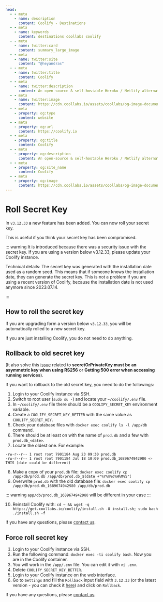```yaml
---
head:
  - - meta
    - name: description
      content: Coolify - Destinations
  - - meta
    - name: keywords
      content: destinations coollabs coolify
  - - meta
    - name: twitter:card
      content: summary_large_image
  - - meta
    - name: twitter:site
      content: "@heyandras"
  - - meta
    - name: twitter:title
      content: Coolify
  - - meta
    - name: twitter:description
      content: An open-source & self-hostable Heroku / Netlify alternative.
  - - meta
    - name: twitter:image
      content: https://cdn.coollabs.io/assets/coollabs/og-image-documentation.png
  - - meta
    - property: og:type
      content: website
  - - meta
    - property: og:url
      content: https://coolify.io
  - - meta
    - property: og:title
      content: Coolify
  - - meta
    - property: og:description
      content: An open-source & self-hostable Heroku / Netlify alternative.
  - - meta
    - property: og:site_name
      content: Coolify
  - - meta
    - property: og:image
      content: https://cdn.coollabs.io/assets/coollabs/og-image-documentation.png
---
```


# Roll Secret Key

In `v3.12.33` a new feature has been added. You can now roll your secret key.

This is useful if you think your secret key has been compromised.

::: warning
It is introduced because there was a security issue with the secret key. If you are using a version below v3.12.33, please update your Coolify instance.

Technical details: The secret key was generated with the installation date used as a random seed. This means that if someone knows the installation date, they can generate the secret key. This is not a problem if you are using a recent version of Coolify, because the installation date is not used anymore since 2023.07.14.

:::

## How to roll the secret key

If you are upgrading form a version below `v3.12.33`, you will be automatically rolled to a new secret key.

If you are just installing Coolify, you do not need to do anything.

## Rollback to old secret key

(It also solve this [issue](https://github.com/coollabsio/coolify/issues/1148) related to **secretOrPrivateKey must be an asymmetric key when using RS256** or **Getting 500 error when accessing running services**).

If you want to rollback to the old secret key, you need to do the followings:

1. Login to your Coolify instance via SSH.
2. Switch to root user (`sudo su -`) and locate your `~/coolify/.env` file. 
3. In `~/coolify/.env` file there should be a `COOLIFY_SECRET_KEY` environment variable.
4. Create a `COOLIFY_SECRET_KEY_BETTER` with the same value as `COOLIFY_SECRET_KEY`.
5. Check your database files with `docker exec coolify ls -l /app/db` command.
6. There should be at least on with the name of `prod.db` and a few with `prod.db_<date>`.
7. Locate the oldest one. For example:
```
-rw-r--r-- 1 root root 7901184 Aug 23 09:30 prod.db
-rw-r--r-- 1 root root 7901184 Jul 18 10:09 prod.db_1689674942980 <- THIS (date could be different)
```
8. Make a copy of your `prod.db` file: `docker exec coolify cp /app/db/prod.db /app/db/prod.db_$(date +"%Y%m%d%H%M%S")`
9. Overwrite `prod.db` with the old database file: `docker exec coolify cp /app/db/prod.db_1689674942980 /app/db/prod.db`

::: warning
`app/db/prod.db_1689674942980` will be different in your case
:::

10. Reinstall Coolify with: `cd ~ && wget -q https://get.coollabs.io/coolify/install.sh -O install.sh; sudo bash ./install.sh -f`

If you have any questions, please [contact us](../contact.md).

## Force roll secret key

1. Login to your Coolify instance via SSH.
2. Run the following command: `docker exec -ti coolify bash`. Now you are in the Coolify container.
3. You will work in the `/app/.env` file. You can edit it with `vi .env`.
4. Delete `COOLIFY_SECRET_KEY_BETTER`.
5. Login to your Coolify instance on the web interface.
6. Go to `Settings` and fill the `Rollback` input field with `3.12.33` (or the latest version - you can check it [here](https://get.coollabs.io/versions.json)) and click on `Rollback`.

If you have any questions, please [contact us](../contact.md).

